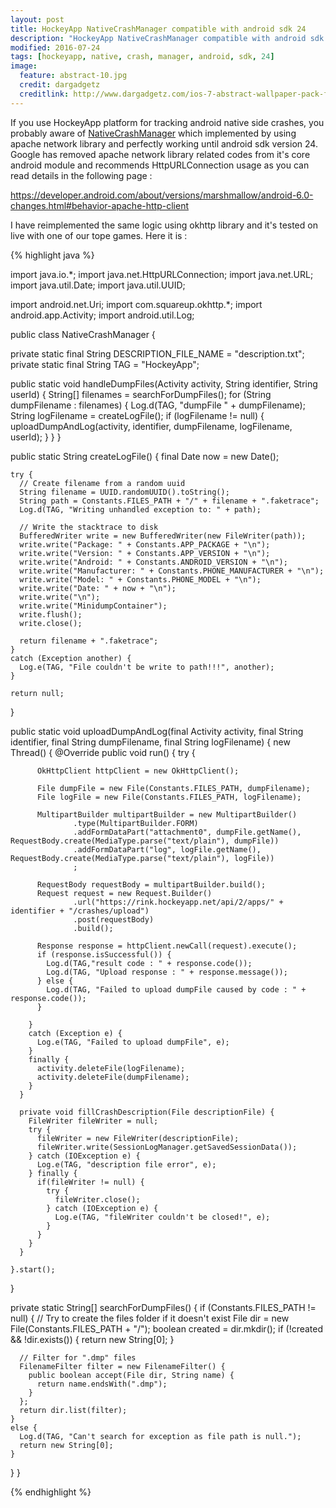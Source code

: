 ```yaml
---
layout: post
title: HockeyApp NativeCrashManager compatible with android sdk 24
description: "HockeyApp NativeCrashManager compatible with android sdk 24"
modified: 2016-07-24
tags: [hockeyapp, native, crash, manager, android, sdk, 24]
image:
  feature: abstract-10.jpg
  credit: dargadgetz
  creditlink: http://www.dargadgetz.com/ios-7-abstract-wallpaper-pack-for-iphone-5-and-ipod-touch-retina/
---
```


If you use HockeyApp platform for tracking android native side crashes, you probably aware of <a href="https://github.com/ashtom/breakapp/blob/master/src/net/hockeyapp/android/NativeCrashManager.java">NativeCrashManager</a> which implemented by using apache network library and perfectly working until android sdk version 24. Google has removed apache network library related codes from it's core android module and recommends HttpURLConnection usage as you can read details in the following page :

<a href="https://developer.android.com/about/versions/marshmallow/android-6.0-changes.html#behavior-apache-http-client">https://developer.android.com/about/versions/marshmallow/android-6.0-changes.html#behavior-apache-http-client</a>

I have reimplemented the same logic using okhttp library and it's tested on live with one of our tope games. Here it is :

{% highlight java %}

import java.io.*;
import java.net.HttpURLConnection;
import java.net.URL;
import java.util.Date;
import java.util.UUID;

import android.net.Uri;
import com.squareup.okhttp.*;
import android.app.Activity;
import android.util.Log;

public class NativeCrashManager {

  private static final String DESCRIPTION_FILE_NAME = "description.txt";
  private static final String TAG = "HockeyApp";

  public static void handleDumpFiles(Activity activity, String identifier, String userId) {
    String[] filenames = searchForDumpFiles();
    for (String dumpFilename : filenames) {
      Log.d(TAG, "dumpFile " + dumpFilename);
      String logFilename = createLogFile();
      if (logFilename != null) {
        uploadDumpAndLog(activity, identifier, dumpFilename, logFilename, userId);
      }
    }
  }

  public static String createLogFile() {
    final Date now = new Date();

    try {
      // Create filename from a random uuid
      String filename = UUID.randomUUID().toString();
      String path = Constants.FILES_PATH + "/" + filename + ".faketrace";
      Log.d(TAG, "Writing unhandled exception to: " + path);

      // Write the stacktrace to disk
      BufferedWriter write = new BufferedWriter(new FileWriter(path));
      write.write("Package: " + Constants.APP_PACKAGE + "\n");
      write.write("Version: " + Constants.APP_VERSION + "\n");
      write.write("Android: " + Constants.ANDROID_VERSION + "\n");
      write.write("Manufacturer: " + Constants.PHONE_MANUFACTURER + "\n");
      write.write("Model: " + Constants.PHONE_MODEL + "\n");
      write.write("Date: " + now + "\n");
      write.write("\n");
      write.write("MinidumpContainer");
      write.flush();
      write.close();

      return filename + ".faketrace";
    }
    catch (Exception another) {
      Log.e(TAG, "File couldn't be write to path!!!", another);
    }

    return null;
  }

  public static void uploadDumpAndLog(final Activity activity, final String identifier, final String dumpFilename, final String logFilename) {
    new Thread() {
      @Override
      public void run() {
        try {

          OkHttpClient httpClient = new OkHttpClient();

          File dumpFile = new File(Constants.FILES_PATH, dumpFilename);
          File logFile = new File(Constants.FILES_PATH, logFilename);

          MultipartBuilder multipartBuilder = new MultipartBuilder()
                  .type(MultipartBuilder.FORM)
                  .addFormDataPart("attachment0", dumpFile.getName(), RequestBody.create(MediaType.parse("text/plain"), dumpFile))
                  .addFormDataPart("log", logFile.getName(), RequestBody.create(MediaType.parse("text/plain"), logFile))
                  ;

          RequestBody requestBody = multipartBuilder.build();
          Request request = new Request.Builder()
                  .url("https://rink.hockeyapp.net/api/2/apps/" + identifier + "/crashes/upload")
                  .post(requestBody)
                  .build();

          Response response = httpClient.newCall(request).execute();
          if (response.isSuccessful()) {
            Log.d(TAG,"result code : " + response.code());
            Log.d(TAG, "Upload response : " + response.message());
          } else {
            Log.d(TAG, "Failed to upload dumpFile caused by code : " + response.code());
          }

        }
        catch (Exception e) {
          Log.e(TAG, "Failed to upload dumpFile", e);
        }
        finally {
          activity.deleteFile(logFilename);
          activity.deleteFile(dumpFilename);
        }
      }

      private void fillCrashDescription(File descriptionFile) {
        FileWriter fileWriter = null;
        try {
          fileWriter = new FileWriter(descriptionFile);
          fileWriter.write(SessionLogManager.getSavedSessionData());
        } catch (IOException e) {
          Log.e(TAG, "description file error", e);
        } finally {
          if(fileWriter != null) {
            try {
              fileWriter.close();
            } catch (IOException e) {
              Log.e(TAG, "fileWriter couldn't be closed!", e);
            }
          }
        }
      }

    }.start();
  }

  private static String[] searchForDumpFiles() {
    if (Constants.FILES_PATH != null) {
      // Try to create the files folder if it doesn't exist
      File dir = new File(Constants.FILES_PATH + "/");
      boolean created = dir.mkdir();
      if (!created && !dir.exists()) {
        return new String[0];
      }

      // Filter for ".dmp" files
      FilenameFilter filter = new FilenameFilter() {
        public boolean accept(File dir, String name) {
          return name.endsWith(".dmp");
        }
      };
      return dir.list(filter);
    }
    else {
      Log.d(TAG, "Can't search for exception as file path is null.");
      return new String[0];
    }
  }
}

{% endhighlight %}